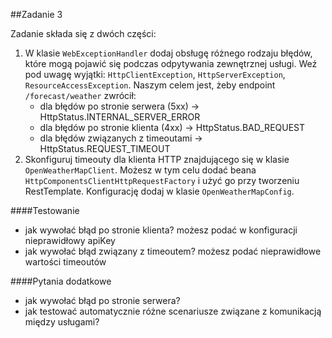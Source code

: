 ##Zadanie 3

Zadanie składa się z dwóch części:
1. W klasie ```WebExceptionHandler``` dodaj obsługę różnego rodzaju błędów, które mogą pojawić się podczas odpytywania zewnętrznej usługi.
Weź pod uwagę wyjątki: ```HttpClientException```, ```HttpServerException```, ```ResourceAccessException```.
Naszym celem jest, żeby endpoint ```/forecast/weather``` zwrócił:
   * dla błędów po stronie serwera (5xx) -> HttpStatus.INTERNAL_SERVER_ERROR
   * dla błędów po stronie klienta (4xx) -> HttpStatus.BAD_REQUEST
   * dla błędów związanych z timeoutami -> HttpStatus.REQUEST_TIMEOUT
2. Skonfiguruj timeouty dla klienta HTTP znajdującego się w klasie ```OpenWeatherMapClient```. 
Możesz w tym celu dodać beana ```HttpComponentsClientHttpRequestFactory``` i użyć go przy tworzeniu RestTemplate.
Konfigurację dodaj w klasie ```OpenWeatherMapConfig```.

####Testowanie
* jak wywołać błąd po stronie klienta? możesz podać w konfiguracji nieprawidłowy apiKey
* jak wywołać błąd związany z timeoutem? możesz podać nieprawidłowe wartości timeoutów

####Pytania dodatkowe
* jak wywołać błąd po stronie serwera?
* jak testować automatycznie różne scenariusze związane z komunikacją między usługami?